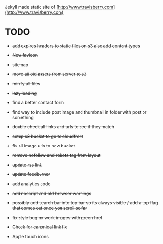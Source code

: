Jekyll made static site of [http://www.travisberry.com](http://www.travisberry.com)

TODO
====

- <del>add expires headers to static files on s3 also add content types</del>

- <del>New favicon</del>

- <del>sitemap</del>

- <del>move all old assets from server to s3</del>

- <del>minify all files</del>

- <del>lazy loading</del>

- find a better contact form

- find way to include post image and thumbnail in folder with post or something

- <del>double check all links and urls to see if they match</del>

- <del>setup s3 bucket to go to cloudfront</del>

- <del>fix all image urls to new bucket</del>

- <del>remove nofollow and robots tag from layout</del>

- <del>update rss link</del>

- <del>update feedburner</del>

- <del>add analytics code</del>

- <del>add noscript and old browser warnings</del>

- <del>possibly add search bar into top bar so its always visible / add a top flag that comes out once you scroll so far</del>

- <del>fix style bug no work images with green href</del>

- <del>Check for canonical link fix</del>

- Apple touch icons